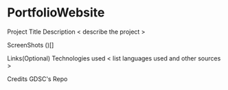# PortfolioWebsite
Project Title
Description
< describe the project >

ScreenShots
()[]

Links(Optional)
Technologies used
< list languages used and other sources >

Credits
GDSC's Repo
